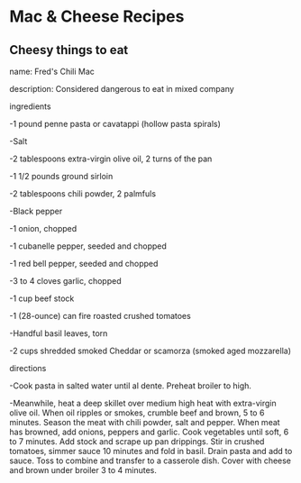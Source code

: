 # Mac & Cheese Recipes

## Cheesy things to eat

name: Fred's Chili Mac

description: Considered dangerous to eat in mixed company

ingredients

-1 pound penne pasta or cavatappi (hollow pasta spirals)

-Salt

-2 tablespoons extra-virgin olive oil, 2 turns of the pan

-1 1/2 pounds ground sirloin

-2 tablespoons chili powder, 2 palmfuls

-Black pepper

-1 onion, chopped

-1 cubanelle pepper, seeded and chopped

-1 red bell pepper, seeded and chopped

-3 to 4 cloves garlic, chopped

-1 cup beef stock

-1 (28-ounce) can fire roasted crushed tomatoes

-Handful basil leaves, torn

-2 cups shredded smoked Cheddar or scamorza (smoked aged mozzarella)


directions

-Cook pasta in salted water until al dente. Preheat broiler to high.

-Meanwhile, heat a deep skillet over medium high heat with extra-virgin olive oil. When oil ripples or smokes, crumble beef and brown, 5 to 6 minutes. Season the meat with chili powder, salt and pepper. When meat has browned, add onions, peppers and garlic. Cook vegetables until soft, 6 to 7 minutes. Add stock and scrape up pan drippings. Stir in crushed tomatoes, simmer sauce 10 minutes and fold in basil. Drain pasta and add to sauce. Toss to combine and transfer to a casserole dish. Cover with cheese and brown under broiler 3 to 4 minutes.

